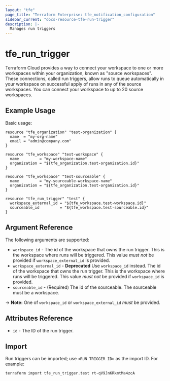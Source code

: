```yaml
---
layout: "tfe"
page_title: "Terraform Enterprise: tfe_notification_configuration"
sidebar_current: "docs-resource-tfe-run-trigger"
description: |-
  Manages run triggers
---
```


# tfe_run_trigger

Terraform Cloud provides a way to connect your workspace to one or more workspaces within your organization, known as "source workspaces". 
These connections, called run triggers, allow runs to queue automatically in your workspace on successful apply of runs in any of the source workspaces. 
You can connect your workspace to up to 20 source workspaces.

## Example Usage

Basic usage:

```hcl
resource "tfe_organization" "test-organization" {
  name  = "my-org-name"
  email = "admin@company.com"
}

resource "tfe_workspace" "test-workspace" {
  name         = "my-workspace-name"
  organization = "${tfe_organization.test-organization.id}"
}

resource "tfe_workspace" "test-sourceable" {
  name         = "my-sourceable-workspace-name"
  organization = "${tfe_organization.test-organization.id}"
}

resource "tfe_run_trigger" "test" {
  workspace_external_id = "${tfe_workspace.test-workspace.id}"
  sourceable_id         = "${tfe_workspace.test-sourceable.id}"
}
```

## Argument Reference

The following arguments are supported:

* `workspace_id` - The id of the workspace that owns the run trigger. This is the workspace where runs will be triggered.
  This value _must not_ be provided if `workspace_external_id` is provided.
* `workspace_external_id` - **Deprecated** Use `workspace_id` instead. The id of the workspace that owns the run trigger. This is the workspace where runs will be triggered.
  This value _must not_ be provided if `workspace_id` is provided.
* `sourceable_id` - (Required) The id of the sourceable. The sourceable must be a workspace.

-> **Note:** One of `workspace_id` or `workspace_external_id` _must_ be provided.

## Attributes Reference

* `id` - The ID of the run trigger.

## Import

Run triggers can be imported; use `<RUN TRIGGER ID>` as the import ID. For example:

```shell
terraform import tfe_run_trigger.test rt-qV9JnKRkmtMa4zcA
```
